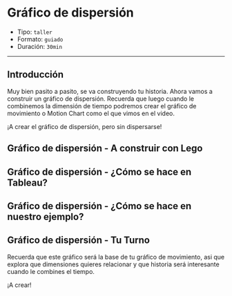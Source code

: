 # Gráfico de dispersión

* Tipo: `taller`
* Formato: `guiado`
* Duración: `30min`

***

## Introducción

Muy bien pasito a pasito, se va construyendo tu historia. Ahora vamos a
construir un gráfico de dispersión. Recuerda que luego cuando le combinemos la
dimensión de tiempo podremos
crear el gráfico de movimiento o Motion Chart como el que vimos en el video.

¡A crear el gráfico de dispersión, pero sin dispersarse!

## Gráfico de dispersión - A construir con Lego

## Gráfico de dispersión - ¿Cómo se hace en Tableau?

## Gráfico de dispersión - ¿Cómo se hace en nuestro ejemplo?

## Gráfico de dispersión - Tu Turno

Recuerda que este gráfico será la base de tu gráfico de movimiento, asi que
explora que dimensiones quieres relacionar y que historia será interesante
cuando le combines el tiempo.

¡A crear!
